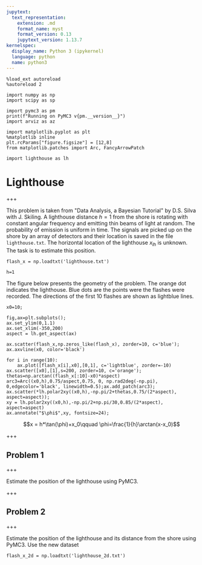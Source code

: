 ```yaml
---
jupytext:
  text_representation:
    extension: .md
    format_name: myst
    format_version: 0.13
    jupytext_version: 1.13.7
kernelspec:
  display_name: Python 3 (ipykernel)
  language: python
  name: python3
---
```


```{code-cell} ipython3
%load_ext autoreload
%autoreload 2
```

```{code-cell} ipython3
import numpy as np
import scipy as sp
```

```{code-cell} ipython3
import pymc3 as pm
print(f"Running on PyMC3 v{pm.__version__}")
import arviz as az
```

```{code-cell} ipython3
import matplotlib.pyplot as plt
%matplotlib inline
plt.rcParams["figure.figsize"] = [12,8]
from matplotlib.patches import Arc, FancyArrowPatch
```

```{code-cell} ipython3
import lighthouse as lh
```

# Lighthouse

+++

This problem is taken from "Data Analysis, a Bayesian Tutorial" by D.S. Silva with J. Skiling. A lighthouse distance $h=1$ from the shore is rotating with constant angular frequency and emitting thin beams of light at random. The probability of emission is uniform in time. The signals are picked up on the shore by an array of detectors and their location is saved in the file `lighthouse.txt`.  The horizontal location of the lighthouse $x_{lh}$ is unknown. The task is to estimate this position.

```{code-cell} ipython3
flash_x = np.loadtxt('lighthouse.txt')
```

```{code-cell} ipython3
h=1
```

The figure below  presents the geometry of the problem. The orange dot indicates the lighthouse. Blue dots are the points were the flashes were recorded. The directions of the first 10 flashes are shown as lightblue lines.

```{code-cell} ipython3
x0=10;
```

```{code-cell} ipython3
fig,ax=plt.subplots();
ax.set_ylim(0,1.1)
ax.set_xlim(-350,200)
aspect = lh.get_aspect(ax)

ax.scatter(flash_x,np.zeros_like(flash_x), zorder=10, c='blue');
ax.axvline(x0, color='black')

for i in range(10):
    ax.plot([flash_x[i],x0],[0,1], c='lightblue', zorder=-10)    
ax.scatter([x0],[1],s=200, zorder=10, c='orange');
thetas=np.arctan((flash_x[:10]-x0)*aspect)
arc3=Arc((x0,h),0.75/aspect,0.75, 0, np.rad2deg(-np.pi), 0,edgecolor='black', linewidth=0.5);ax.add_patch(arc3);
ax.scatter(*lh.polar2xy((x0,h),-np.pi/2+thetas,0.75/(2*aspect), aspect=aspect));
xy = lh.polar2xy((x0,h),-np.pi/2+np.pi/30,0.85/(2*aspect), aspect=aspect)
ax.annotate("$\phi$",xy, fontsize=24);
```

$$x = h*\tan(\phi)+x_0\qquad \phi=\frac{1}{h}\arctan(x-x_0)$$

+++

## Problem 1 

+++

Estimate the position of the lighthouse using PyMC3. 

+++

## Problem 2 

+++

Estimate the position of the lighthouse and its distance from the shore using PyMC3. Use the new dataset

```{code-cell} ipython3
flash_x_2d = np.loadtxt('lighthouse_2d.txt')
```

```{code-cell} ipython3

```

```{code-cell} ipython3

```
